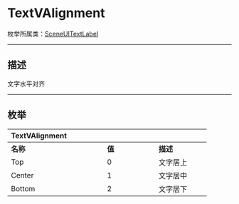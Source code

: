 
# TextVAlignment

枚举所属类：[SceneUITextLabel](/Api/Class/Scene/SceneUITextInput.md) 

------------------------------------------------------------------------------------------
## 描述

文字水平对齐

------------------------------------------------------------------------------------------
## 枚举

|<div style="width:200px">TextVAlignment</div>|<div style="width:100px"></div>|<div style="width:100px"></div>|
|:---   |:---|:---|
|**名称**   |**值**  |**描述**|
|Top   |0   |文字居上|
|Center|1   |文字居中|
|Bottom  |2   |文字居下|